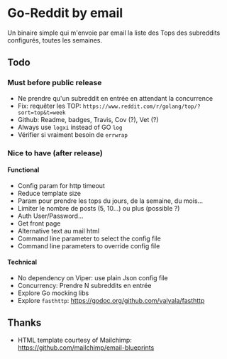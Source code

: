 # Go-Reddit by email

Un binaire simple qui m'envoie par email la liste des Tops des subreddits configurés, toutes les semaines.

## Todo

### Must before public release

* Ne prendre qu'un subreddit en entrée en attendant la concurrence
* Fix: requêter les TOP: `https://www.reddit.com/r/golang/top/?sort=top&t=week`
* Github: Readme, badges, Travis, Cov (?), Vet (?)
* Always use `logxi` instead of GO `log`
* Vérifier si vraiment besoin de `errwrap`

### Nice to have (after release)

#### Functional

* Config param for http timeout
* Reduce template size
* Param pour prendre les tops du jours, de la semaine, du mois...
* Limiter le nombre de posts (5, 10...) ou plus (possible ?)
* Auth User/Password...
* Get front page
* Alternative text au mail html
* Command line parameter to select the config file
* Command line parameters to override config file

#### Technical 

* No dependency on Viper: use plain Json config file
* Concurrency: Prendre N subreddits en entrée
* Explore Go mocking libs
* Explore `fasthttp`: https://godoc.org/github.com/valyala/fasthttp

## Thanks

* HTML template courtesy of Mailchimp: https://github.com/mailchimp/email-blueprints